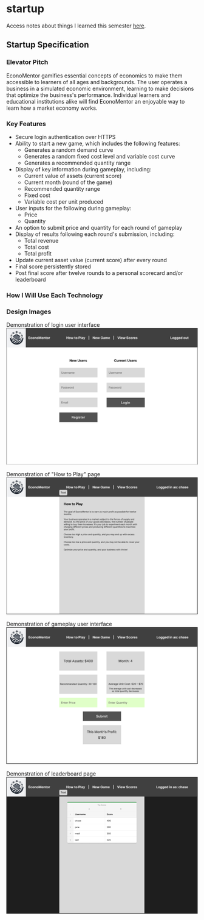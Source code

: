 # startup

Access notes about things I learned this semester [here](notes.md).

## Startup Specification

### Elevator Pitch

EconoMentor gamifies essential concepts of economics to make them accessible to learners of all ages and backgrounds. The user operates a business in a simulated economic environment, learning to make decisions that optimize the business's performance. Individual learners and educational institutions alike will find EconoMentor an enjoyable way to learn how a market economy works.

### Key Features

- Secure login authentication over HTTPS
- Ability to start a new game, which includes the following features:
  - Generates a random demand curve
  - Generates a random fixed cost level and variable cost curve
  - Generates a recommended quantity range
- Display of key information during gameplay, including:
  - Current value of assets (current score)
  - Current month (round of the game)
  - Recommended quantity range
  - Fixed cost
  - Variable cost per unit produced
- User inputs for the following during gameplay:
  - Price
  - Quantity
- An option to submit price and quantity for each round of gameplay
- Display of results following each round's submission, including:
  - Total revenue
  - Total cost
  - Total profit
- Update current asset value (current score) after every round
- Final score persistently stored
- Post final score after twelve rounds to a personal scorecard and/or leaderboard

### How I Will Use Each Technology

### Design Images

Demonstration of login user interface
![Image of login user interface with options to register a new account or login to a current account](/assets/images/economentor_login.PNG)

Demonstration of "How to Play" page
![Image of "How to Play" page](/assets/images/economentor_howtoplay.PNG)

Demonstration of gameplay user interface
![Image of gameplay user interface showing key information and providing input options and a "submit" button](/assets/images/economentor_gameplay.PNG)

Demonstration of leaderboard page
![Image of the leaderboard showing a table with the users and their high scores](/assets/images/economentor_leaderboard.PNG)
